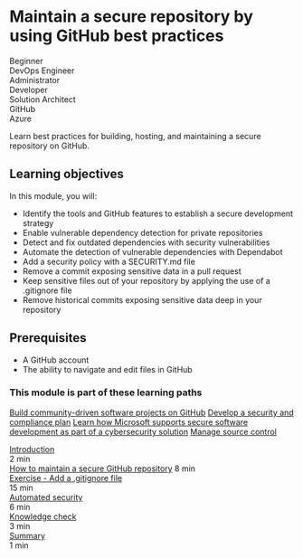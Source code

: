 # Maintain a secure repository by using GitHub best practices

Beginner  
DevOps Engineer  
Administrator  
Developer  
Solution Architect  
GitHub  
Azure  

Learn best practices for building, hosting, and maintaining a secure repository on GitHub.

## Learning objectives
In this module, you will:

- Identify the tools and GitHub features to establish a secure development strategy
- Enable vulnerable dependency detection for private repositories
- Detect and fix outdated dependencies with security vulnerabilities
- Automate the detection of vulnerable dependencies with Dependabot
- Add a security policy with a SECURITY.md file
- Remove a commit exposing sensitive data in a pull request
- Keep sensitive files out of your repository by applying the use of a .gitignore file
- Remove historical commits exposing sensitive data deep in your repository

## Prerequisites
- A GitHub account
- The ability to navigate and edit files in GitHub

### This module is part of these learning paths
[Build community-driven software projects on GitHub](https://learn.microsoft.com/training/paths/build-community-driven-projects-github/)
[Develop a security and compliance plan](https://learn.microsoft.com/training/paths/az-400-develop-security-compliance-plan/)
[Learn how Microsoft supports secure software development as part of a cybersecurity solution](https://learn.microsoft.com/training/paths/secure-software-development-for-cybersecurity/)
[Manage source control](https://learn.microsoft.com/training/paths/az-400-manage-source-control/)

[Introduction](https://learn.microsoft.com/en-us/training/modules/maintain-secure-repository-github/1-introduction)  
2 min  
[How to maintain a secure GitHub repository](https://learn.microsoft.com/en-us/training/modules/maintain-secure-repository-github/2-how-to-maintain-secure-repository) 
8 min  
[Exercise - Add a .gitignore file](https://learn.microsoft.com/en-us/training/modules/maintain-secure-repository-github/3-security-strategy-essentials)  
15 min  
[Automated security](https://learn.microsoft.com/en-us/training/modules/maintain-secure-repository-github/3-security-automation)  
6 min  
[Knowledge check](https://learn.microsoft.com/en-us/training/modules/maintain-secure-repository-github/4-knowledge-check)  
3 min  
[Summary](https://learn.microsoft.com/en-us/training/modules/maintain-secure-repository-github/5-summary)  
1 min  
